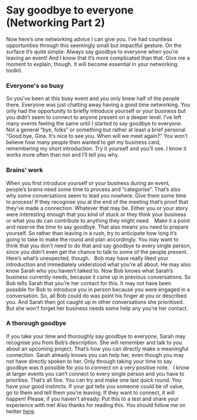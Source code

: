 # Say goodbye to everyone (Networking Part 2)


Now here’s one networking advice I can give you. I’ve had countless opportunities through this seemingly small but impactful gesture. On the surface it’s quite simple: Always say goodbye to everyone when you’re leaving an event! And I know that it’s more complicated than that. Give me a moment to explain, though. It will become essential in your networking toolkit.

### Everyone's so busy

So you’ve been at this busy event and you only knew half of the people there. Everyone was just chatting away having a good time networking. You only had the opportunity to briefly introduce yourself or your business but you didn’t seem to connect to anyone present on a deeper level. I’ve left many events feeling the same until I started to say goodbye to everyone. Not a general “bye, folks” or something but rather at least a brief personal “Good bye, Gina. It’s nice to see you. When will we meet again?” You won’t believe how many people then wanted to get my business card, remembering my short introduction. Try it yourself and you’ll see. I know it works more often than not and I’ll tell you why.

### Brains' work

When you first introduce yourself or your business during an event, people’s brains need some time to process and “categorise”. That’s also why some conversations seem to lead you nowhere. Give them some time to process! If they recognise you at the end of the meeting that’s proof that they’ve made a connection. Whatever that may be. Either you or your story were interesting enough that you kind of stuck or they think your business or what you do can contribute to anything they might need.   Make it a point and reserve the time to say goodbye. That also means you need to prepare yourself. So rather than leaving in a rush, try to anticipate how long it’s going to take to make the round and plan accordingly. You may want to think that you don’t need to do that and say goodbye to every single person, since you didn’t even get the chance to talk to some of the people present. Here’s what’s unexpected, though.   Bob may have really liked your introduction and immediately understood what you’re all about. He may also know Sarah who you haven’t talked to. Now Bob knows what Sarah’s business currently needs, because it came up in previous conversations. So Bob tells Sarah that you’re her contact for this. It may not have been possible for Bob to introduce you in person because you were engaged in a conversation. So, all Bob could do was point his finger at you or described you. And Sarah then got caught up in other conversations she prioritised. But she won’t forget her business needs some help any you’re her contact.

### A thorough goodbye

If you take your time and thoroughly say goodbye to everyone, Sarah may recognise you from Bob’s description. She will remember and talk to you about an upcoming project. That’s how you can directly make a meaningful connection. Sarah already knows you can help her, even though you may not have directly spoken to her. Only through taking your time to say goodbye was it possible for you to connect on a very positive note.   I know at larger events you can’t connect to every single person and you have to prioritise. That’s all fine. You can try and make one last quick round. You have your good instincts. If your gut tells you someone could be of value, go to them and tell them you’re leaving. If they want to connect, it will happen! Please, if you haven't already: Put this to a test and share your experience with me! Also thanks for reading this. You should follow me on twitter [here](https://www.twitter.com/markcheret).
